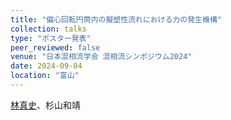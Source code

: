 ```yaml
---
title: "偏心回転円筒内の擬塑性流れにおける力の発生機構"
collection: talks
type: "ポスター発表"
peer_reviewed: false
venue: "日本混相流学会 混相流シンポジウム2024"
date: 2024-09-04
location: "富山"
---
```


<u>林真史</u>、杉山和靖